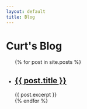 ```yaml
---
layout: default
title: Blog
---
```

<h1>Curt's Blog</h1>

<ul class="post_list">
  {% for post in site.posts %}
  <li>
    <h2><a href="{{ post.url }}">{{ post.title }}</a></h2>
    {{ post.excerpt }}
  </li>
  {% endfor %}
</ul>
